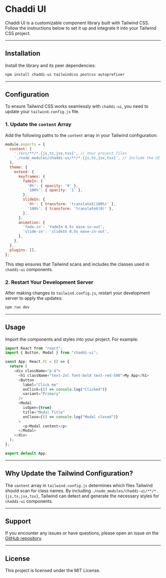 # Chaddi UI

Chaddi UI is a customizable component library built with Tailwind CSS. Follow the instructions below to set it up and integrate it into your Tailwind CSS project.

---

## **Installation**

Install the library and its peer dependencies:

```bash
npm install chaddi-ui tailwindcss postcss autoprefixer
```


---

## **Configuration**

To ensure Tailwind CSS works seamlessly with `chaddi-ui`, you need to update your `tailwind.config.js` file.

### **1. Update the `content` Array**

Add the following paths to the `content` array in your Tailwind configuration:

```js
module.exports = {
  content: [
    './src/**/*.{js,ts,jsx,tsx}', // Your project files
    './node_modules/chaddi-ui/**/*.{js,ts,jsx,tsx}', // Include the UI library
  ],
  theme: {
    extend: {
      keyframes: {
        fadeIn: {
          '0%': { opacity: '0' },
          '100%': { opacity: '1' },
        },
        slideIn: {
          '0%': { transform: 'translateX(100%)' },
          '100%': { transform: 'translateX(0)' },
        },
      },
      animation: {
        'fade-in': 'fadeIn 0.5s ease-in-out',
        'slide-in': 'slideIn 0.5s ease-in-out',
      },
    },
  },
  plugins: [],
};
```

This step ensures that Tailwind scans and includes the classes used in `chaddi-ui` components.

### **2. Restart Your Development Server**

After making changes to `tailwind.config.js`, restart your development server to apply the updates:

```bash
npm run dev
```

---

## **Usage**

Import the components and styles into your project. For example:

```js
import React from "react";
import { Button, Modal } from "chaddi-ui";

const App: React.FC = () => {
  return (
    <div className="p-4">
      <h1 className="text-2xl font-bold text-red-500">My App</h1>
      <Button
        label="Click me"
        onClick={() => console.log("Clicked")}
        variant="Primary"
      />
      <Modal
        isOpen={true}
        title="Modal Title"
        onClose={() => console.log("Modal closed")}
      >
        <p>Modal content</p>
      </Modal>
    </div>
  );
};

export default App;
```

---

## **Why Update the Tailwind Configuration?**

The `content` array in `tailwind.config.js` determines which files Tailwind should scan for class names. By including `./node_modules/chaddi-ui/**/*.{js,ts,jsx,tsx}`, Tailwind can detect and generate the necessary styles for `chaddi-ui` components.

---

## **Support**

If you encounter any issues or have questions, please open an issue on the [GitHub repository](https://github.com/Spirit-Hacker/chaddi-ui).

---

## **License**

This project is licensed under the MIT License.

